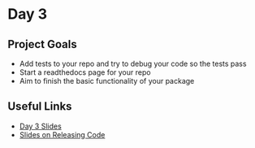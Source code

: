 
# Day 3

## Project Goals

  * Add tests to your repo and try to debug your code so the tests pass
  * Start a readthedocs page for your repo
  * Aim to finish the basic functionality of your package

## Useful Links

  * [Day 3 Slides](https://docs.google.com/presentation/d/1yL9IwCZztBag5LCMrhwyl_xo8OVx0TVHg8LCRqXb-u8/edit?usp=sharing)
  * [Slides on Releasing Code](https://docs.google.com/presentation/d/1V7mgeZCZ_9-eKKz4yMzAJcyqSCrXNtQUwU_zMVnNk_w/edit?usp=sharing)
